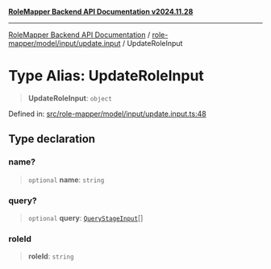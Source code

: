 [**RoleMapper Backend API Documentation v2024.11.28**](../../../../../README.md)

***

[RoleMapper Backend API Documentation](../../../../../modules.md) / [role-mapper/model/input/update.input](../README.md) / UpdateRoleInput

# Type Alias: UpdateRoleInput

> **UpdateRoleInput**: `object`

Defined in: [src/role-mapper/model/input/update.input.ts:48](https://github.com/FlowCraft-AG/RoleMapper/blob/cdd9e5010cc7adeee46f58ea0abd91d186332c1d/backend/src/role-mapper/model/input/update.input.ts#L48)

## Type declaration

### name?

> `optional` **name**: `string`

### query?

> `optional` **query**: [`QueryStageInput`](../../query-stage.input/type-aliases/QueryStageInput.md)[]

### roleId

> **roleId**: `string`
